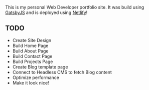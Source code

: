 This is my personal Web Developer portfolio site. It was build using [GatsbyJS](https://gatsbyjs.org) and is deployed using [Netlify](https://netlify.com)!

##  TODO

- Create Site Design
- Build Home Page
- Build About Page
- Build Contact Page
- Build Projects Page
- Create Blog template page
- Connect to Headless CMS to fetch Blog content
- Optimize performance
- Make it look nice!